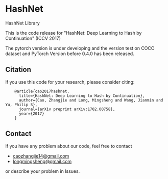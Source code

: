 # HashNet 
HashNet Library

This is the code release for "HashNet: Deep Learning to Hash by Continuation" (ICCV 2017)

The pytorch version is under developing and the version test on COCO dataset and PyTorch Version before 0.4.0 has been released.

## Citation
If you use this code for your research, please consider citing:
```
    @article{cao2017hashnet,
      title={HashNet: Deep Learning to Hash by Continuation},
      author={Cao, Zhangjie and Long, Mingsheng and Wang, Jianmin and Yu, Philip S},
      journal={arXiv preprint arXiv:1702.00758},
      year={2017}
    }
```

## Contact
If you have any problem about our code, feel free to contact 
- caozhangjie14@gmail.com
- longmingsheng@gmail.com

or describe your problem in Issues.
